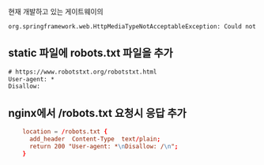 현재 개발하고 있는 게이트웨이의

```bash
org.springframework.web.HttpMediaTypeNotAcceptableException: Could not find acceptable representation
```

## static 파일에 robots.txt 파일을 추가

```txt
# https://www.robotstxt.org/robotstxt.html
User-agent: *
Disallow:
```

## nginx에서 /robots.txt 요청시 응답 추가

```conf
    location = /robots.txt {
      add_header  Content-Type  text/plain;
      return 200 "User-agent: *\nDisallow: /\n";
    }
```
